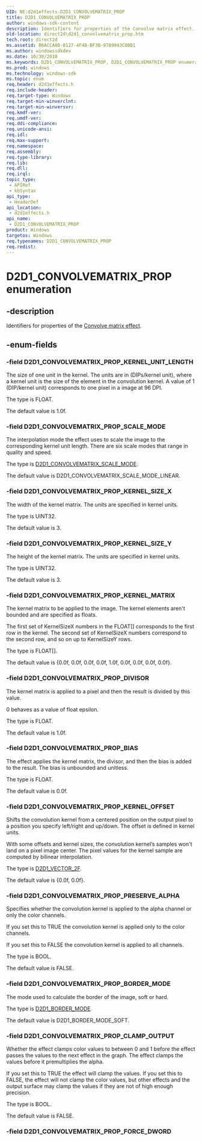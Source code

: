 ```yaml
---
UID: NE:d2d1effects.D2D1_CONVOLVEMATRIX_PROP
title: D2D1_CONVOLVEMATRIX_PROP
author: windows-sdk-content
description: Identifiers for properties of the Convolve matrix effect.
old-location: direct2d\d2d1_convolvematrix_prop.htm
tech.root: direct2d
ms.assetid: B6ACCA00-8127-4F4B-BF3B-9789943C0BB1
ms.author: windowssdkdev
ms.date: 10/30/2018
ms.keywords: D2D1_CONVOLVEMATRIX_PROP, D2D1_CONVOLVEMATRIX_PROP enumeration [Direct2D], D2D1_CONVOLVEMATRIX_PROP_BIAS, D2D1_CONVOLVEMATRIX_PROP_BORDER_MODE, D2D1_CONVOLVEMATRIX_PROP_CLAMP_OUTPUT, D2D1_CONVOLVEMATRIX_PROP_DIVISOR, D2D1_CONVOLVEMATRIX_PROP_KERNEL_MATRIX, D2D1_CONVOLVEMATRIX_PROP_KERNEL_OFFSET, D2D1_CONVOLVEMATRIX_PROP_KERNEL_SIZE_X, D2D1_CONVOLVEMATRIX_PROP_KERNEL_SIZE_Y, D2D1_CONVOLVEMATRIX_PROP_KERNEL_UNIT_LENGTH, D2D1_CONVOLVEMATRIX_PROP_PRESERVE_ALPHA, D2D1_CONVOLVEMATRIX_PROP_SCALE_MODE, d2d1effects/D2D1_CONVOLVEMATRIX_PROP, d2d1effects/D2D1_CONVOLVEMATRIX_PROP_BIAS, d2d1effects/D2D1_CONVOLVEMATRIX_PROP_BORDER_MODE, d2d1effects/D2D1_CONVOLVEMATRIX_PROP_CLAMP_OUTPUT, d2d1effects/D2D1_CONVOLVEMATRIX_PROP_DIVISOR, d2d1effects/D2D1_CONVOLVEMATRIX_PROP_KERNEL_MATRIX, d2d1effects/D2D1_CONVOLVEMATRIX_PROP_KERNEL_OFFSET, d2d1effects/D2D1_CONVOLVEMATRIX_PROP_KERNEL_SIZE_X, d2d1effects/D2D1_CONVOLVEMATRIX_PROP_KERNEL_SIZE_Y, d2d1effects/D2D1_CONVOLVEMATRIX_PROP_KERNEL_UNIT_LENGTH, d2d1effects/D2D1_CONVOLVEMATRIX_PROP_PRESERVE_ALPHA, d2d1effects/D2D1_CONVOLVEMATRIX_PROP_SCALE_MODE, direct2d.d2d1_convolvematrix_prop
ms.prod: windows
ms.technology: windows-sdk
ms.topic: enum
req.header: d2d1effects.h
req.include-header: 
req.target-type: Windows
req.target-min-winverclnt: 
req.target-min-winversvr: 
req.kmdf-ver: 
req.umdf-ver: 
req.ddi-compliance: 
req.unicode-ansi: 
req.idl: 
req.max-support: 
req.namespace: 
req.assembly: 
req.type-library: 
req.lib: 
req.dll: 
req.irql: 
topic_type:
 - APIRef
 - kbSyntax
api_type:
 - HeaderDef
api_location:
 - d2d1effects.h
api_name:
 - D2D1_CONVOLVEMATRIX_PROP
product: Windows
targetos: Windows
req.typenames: D2D1_CONVOLVEMATRIX_PROP
req.redist: 
---
```


# D2D1_CONVOLVEMATRIX_PROP enumeration


## -description


Identifiers for properties of the <a href="https://msdn.microsoft.com/en-us/library/Hh706323(v=VS.85).aspx">Convolve matrix effect</a>.


## -enum-fields




### -field D2D1_CONVOLVEMATRIX_PROP_KERNEL_UNIT_LENGTH

The size of one unit in the kernel. The units are in (DIPs/kernel unit), where a kernel unit is the size of the element in the convolution kernel. 
          A value of 1 (DIP/kernel unit) corresponds to one pixel in a image at 96 DPI.
          

The type is FLOAT.

The default value is 1.0f.


### -field D2D1_CONVOLVEMATRIX_PROP_SCALE_MODE

The interpolation mode the effect uses to scale the image to the corresponding kernel unit length. There are six scale modes that range in quality and speed.
          

The type is <a href="https://msdn.microsoft.com/en-us/library/Dn934233(v=VS.85).aspx">D2D1_CONVOLVEMATRIX_SCALE_MODE</a>.

The default value is D2D1_CONVOLVEMATRIX_SCALE_MODE_LINEAR.


### -field D2D1_CONVOLVEMATRIX_PROP_KERNEL_SIZE_X

The width of the kernel matrix. The units are specified in kernel units. 
          

The type is UINT32.

The default value is 3.


### -field D2D1_CONVOLVEMATRIX_PROP_KERNEL_SIZE_Y

The height of the kernel matrix. The units are specified in kernel units. 
          

The type is UINT32.

The default value is 3.


### -field D2D1_CONVOLVEMATRIX_PROP_KERNEL_MATRIX

The kernel matrix to be applied to the image. The kernel elements aren't bounded and are specified as floats.
          

The first set of KernelSizeX numbers in the FLOAT[] corresponds to the first row in the kernel.
          The second set of KernelSizeX numbers correspond to the second row, and so on up to KernelSizeY rows.

The type is FLOAT[].

The default value is {0.0f, 0.0f, 0.0f, 0.0f, 1.0f, 0.0f, 0.0f, 0.0f, 0.0f}.


### -field D2D1_CONVOLVEMATRIX_PROP_DIVISOR

The kernel matrix is applied to a pixel and then the result is divided by this value. 
          

0 behaves as a value of float epsilon.

The type is FLOAT.

The default value is 1.0f.


### -field D2D1_CONVOLVEMATRIX_PROP_BIAS

The effect applies the kernel matrix, the divisor, and then the bias is added to the result. The bias is unbounded and unitless. 
          

The type is FLOAT.

The default value is 0.0f.


### -field D2D1_CONVOLVEMATRIX_PROP_KERNEL_OFFSET

Shifts the convolution kernel from a centered position on the output pixel to a position you specify left/right and up/down. The offset is defined in kernel units.
          

With some offsets and kernel sizes, the convolution kernel’s samples won't land on a pixel image center. The pixel values for the kernel sample are computed by bilinear interpolation.

The type is <a href="https://msdn.microsoft.com/DD180090-D2F4-4DF3-8652-101713C01AE4">D2D1_VECTOR_2F</a>.

The default value is {0.0f, 0.0f}.


### -field D2D1_CONVOLVEMATRIX_PROP_PRESERVE_ALPHA

Specifies whether the convolution kernel is applied to the alpha channel or only the color channels.
          

If you set this to TRUE the convolution kernel is applied only to the color channels.

If you set this to FALSE the convolution kernel is applied to all channels.

The type is BOOL.

The default value is FALSE.


### -field D2D1_CONVOLVEMATRIX_PROP_BORDER_MODE

The mode used to calculate the border of the image, soft or hard.
          

The type is <a href="https://msdn.microsoft.com/en-us/library/Dn934220(v=VS.85).aspx">D2D1_BORDER_MODE</a>.

The default value is D2D1_BORDER_MODE_SOFT.


### -field D2D1_CONVOLVEMATRIX_PROP_CLAMP_OUTPUT

Whether the effect clamps color values to between 0 and 1 before the effect passes the values to the next effect in the graph. The effect clamps the values before it premultiplies the alpha.
          

If you set this to TRUE the effect will clamp the values. If you set this to FALSE, the effect will not clamp the color values, 
          but other effects and the output surface may clamp the values if they are not of high enough precision.

The type is BOOL.

The default value is FALSE.


### -field D2D1_CONVOLVEMATRIX_PROP_FORCE_DWORD



